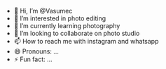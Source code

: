 - 👋 Hi, I’m @Vasumec
- 👀 I’m interested in photo editing
- 🌱 I’m currently learning photography
- 💞️ I’m looking to collaborate on photo studio
- 📫 How to reach me with instagram and whatsapp
- 😄 Pronouns: ...
- ⚡ Fun fact: ...

<!---
Vasumec/Vasumec is a ✨ special ✨ repository because its `README.md` (this file) appears on your GitHub profile.
You can click the Preview link to take a look at your changes.
--->
